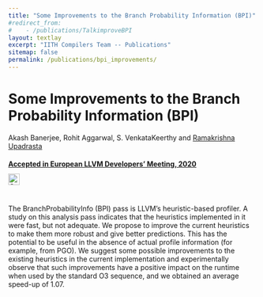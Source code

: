 ```yaml
---
title: "Some Improvements to the Branch Probability Information (BPI)"
#redirect_from:
#    - /publications/TalkimproveBPI
layout: textlay
excerpt: "IITH Compilers Team -- Publications"
sitemap: false
permalink: /publications/bpi_improvements/
---
```



<div class="container-fluid" style="height:100%; width:100%"> 
<h1>Some Improvements to the Branch Probability Information (BPI)</h1>
<p>Akash Banerjee, Rohit Aggarwal, S. VenkataKeerthy and  <a href="https://people.iith.ac.in/ramakrishna/" target="_blank">Ramakrishna Upadrasta</p>
<h4> Accepted in European LLVM Developers’ Meeting, 2020 </h4>
<br>
<div style="position:relative; top:-25px;">
 <a href= "https://github.com/TIFitis/BPI--llvm" target="_blank">
 <img class="dp-img" alt="OpenMp_Github" src="https://github.githubassets.com/favicons/favicon.svg" width="23px" height="23px" />
 </a>  
  </div> 
 
<p > The BranchProbabilityInfo (BPI) pass is LLVM’s heuristic-based profiler. A study on this analysis pass indicates that the heuristics implemented in it were fast, but not adequate. We propose to improve the current heuristics to make them more robust and give better predictions. This has the potential to be useful in the absence of actual profile information (for example, from PGO). We suggest some possible improvements to the existing heuristics in the current implementation and experimentally observe that such improvements have a positive impact on the runtime when used by the standard O3 sequence, and we obtained an average speed-up of 1.07.
</p>
<br>
</div>
